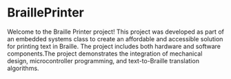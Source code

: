 # BraillePrinter
Welcome to the Braille Printer project! This project was developed as part of an embedded systems class to create an affordable and accessible solution for printing text in Braille. The project includes both hardware and software components.The project demonstrates the integration of mechanical design, microcontroller programming, and text-to-Braille translation algorithms.
